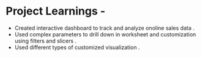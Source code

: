 # Project Learnings -
- Created interactive dashboard to track and analyze onoline sales data .
- Used complex parameters to drill down in worksheet and customization using filters and slicers .
- Used different types of customized visualization .

